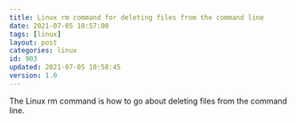 ```yaml
---
title: Linux rm command for deleting files from the command line
date: 2021-07-05 10:57:00
tags: [linux]
layout: post
categories: linux
id: 903
updated: 2021-07-05 10:58:45
version: 1.0
---
```


The Linux rm command is how to go about deleting files from the command line.

<!-- more -->

